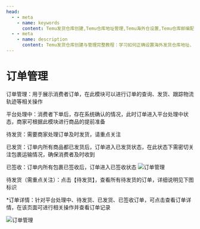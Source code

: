 ```yaml
---
head:
  - - meta
    - name: keywords
      content: Temu发货仓库创建,Temu仓库地址管理,Temu海外仓设置,Temu仓库邮编配置,Temu默认发货仓库,Temu仓库删除方法,Temu配送模板解绑,Temu仓库联系人设置,Temu仓库地址填写,Temu仓库管理指南
  - - meta
    - name: description
      content: Temu发货仓库创建与管理完整教程：学习如何正确设置海外发货仓库地址、邮编、联系人信息，解决仓库地址与邮编不匹配问题，设置默认发货仓库，以及删除废弃仓库前的配送模板解绑操作。
---
```

# 订单管理

订单管理：用于展示消费者订单，在此模块可以进行订单的查询、发货、跟踪物流轨迹等相关操作

平台处理中：消费者下单后，存在系统确认的情况，此时订单进入平台处理中状态，商家可根据此模块进行商品的提前准备

待发货：需要商家处理订单及时发货，请重点关注

已发货：订单内所有商品都已发货后，订单进入已发货状态，在此状态下需密切关注包裹运输情况，确保消费者及时收到

已签收：订单内所有包裹已签收后，订单进入已签收状态
![订单管理](/5/guanli1.png)

待发货（需重点关注）：点击【待发货】，查看所有待发货的订单，详细说明见下图标识

*订单详情：针对平台处理中、待发货、已发货、已签收订单，可点击查看订单详情，在该页面可进行相关操作并查看订单记录

![订单管理](/5/guanli2.png)
